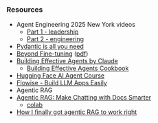 


### Resources
* Agent Engineering 2025 New York videos
  *  [Part 1 - leadership](https://www.youtube.com/watch?v=L89GzWEILkM)
  *  [Part 2 - engineering](https://www.youtube.com/watch?v=D7BzTxVVMuw)
* [Pydantic is all you need](https://www.youtube.com/watch?v=yj-wSRJwrrc)
* [Beyond Fine-tuning](https://www.youtube.com/watch?v=oUrVqexBGBs) ([pdf](https://go.superwise.ai/hubfs/PDF%20assets/Beyond%20Fine-Tuning_%20LLM%20Optimization%20Webinar.pdf))
* [Building Effective Agents by Claude](https://www.anthropic.com/engineering/building-effective-agents)
  * [Building Effective Agents Cookbook](https://github.com/anthropics/anthropic-cookbook/tree/main/patterns/agents)
* [Hugging Face AI Agent Course](https://huggingface.co/learn/agents-course/en/unit0/introduction)
* [Flowise - Build LLM Apps Easily](https://github.com/FlowiseAI/Flowise)
* Agentic RAG
 * [Agentic RAG: Make Chatting with Docs Smarter](https://www.youtube.com/watch?v=QQAkXHRJcZg&list=PLVEEucA9MYhOu89CX8H3MBZqayTbcCTMr&index=32&t=391s)
   *  [colab](https://colab.research.google.com/drive/1-cTexfgPITZ6jkSLHsP7uObdfE1rfDxu?usp=sharing)
 * [How I finally got agentic RAG to work right](https://vectorize.io/how-i-finally-got-agentic-rag-to-work-right/)
